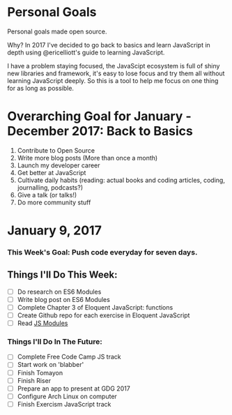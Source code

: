 Personal Goals
==============

Personal goals made open source.

Why? 
In 2017 I've decided to go back to basics and learn JavaScript in depth using @ericelliott's guide to learning JavaScript.

I have a problem staying focused, the JavaScipt ecosystem is full of shiny new libraries and framework, it's easy to lose focus and try them all without learning JavaScript deeply. So this is a tool to help me focus on one thing for as long as possible.

# Overarching Goal for January - December 2017: Back to Basics

1. Contribute to Open Source
2. Write more blog posts (More than once a month)
3. Launch my developer career
4. Get better at JavaScript
5. Cultivate daily habits (reading: actual books and coding articles, coding, journalling, podcasts?)
6. Give a talk (or talks!)
7. Do more community stuff

# January 9, 2017

### This Week's Goal: Push code everyday for seven days.

## Things I'll Do This Week:

- [ ] Do research on ES6 Modules
- [ ] Write blog post on ES6 Modules
- [ ] Complete Chapter 3 of Eloquent JavaScript: functions
- [ ] Create Github repo for each exercise in Eloquent JavaScript
- [ ] Read [JS Modules](https://github.com/oguching/frontend-links/blob/master/README.md#js-modules)

### Things I'll Do In The Future:

- [ ] Complete Free Code Camp JS track
- [ ] Start work on 'blabber'
- [ ] Finish Tomayon
- [ ] Finish Riser
- [ ] Prepare an app to present at GDG 2017
- [ ] Configure Arch Linux on computer
- [ ] Finish Exercism JavaScript track
